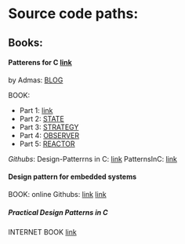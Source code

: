 # Source code paths:

## Books:

#### Patterens for C [link](https://leanpub.com/patternsinc)

by Admas:
[BLOG](https://www.adamtornhill.com/index.htm)

BOOK:

- Part 1: [link](https://www.adamtornhill.com/Patterns%20in%20C%201.pdf)
- Part 2: [STATE](https://www.adampetersen.se/Patterns%20in%20C%202,%20STATE.pdf)
- Part 3: [STRATEGY](https://www.adampetersen.se/Patterns%20in%20C%203,%20STRATEGY.pdf)
- Part 4: [OBSERVER](https://www.adampetersen.se/Patterns%20in%20C%204,%20OBSERVER.pdf)
- Part 5: [REACTOR](https://www.adampetersen.se/Patterns%20in%20C%205,%20REACTOR.pdf)

_Githubs_:
Design-Patterrns in C: [link](https://github.com/huawenyu/Design-Patterns-in-C/tree/master#design-patterns-in-c)
PatternsInC: [link](https://github.com/adamtornhill/PatternsInC)

#### Design pattern for embedded systems

BOOK: online
Githubs:
[link](https://github.com/ksvbka/design_pattern_for_embedded_system/tree/master)
[link](https://github.com/sundaygeek/design-patterns-for-embedded-system-in-c/tree/bc045c6633ff1a3893683e032a12e8efc078af6c)

##### Practical Design Patterns in C

INTERNET BOOK [link](https://romanandronov.github.io/pdpic/ryapdpic.html)
